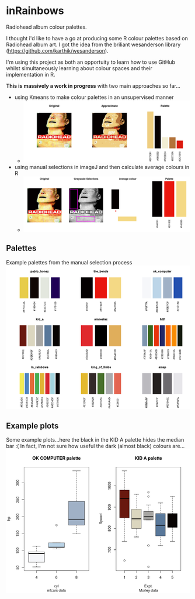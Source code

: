 # inRainbows
Radiohead album colour palettes.

I thought i'd like to have a go at producing some R colour palettes based on Radiohead album art. I got the idea from the briliant wesanderson library (https://github.com/karthik/wesanderson).

I'm using this project as both an opportuity to learn how to use GitHub whilst simultaneously learning about colour spaces and their implementation in R.

**This is massively a work in progress** with two main approaches so far...

* using Kmeans to make colour palettes in an unsupervised manner
    * ![kmeans example](example_kmeans_palette.png)
* using manual selections in imageJ and then calculate average colours in R
    * ![manual example](example_manual_palette.png)

## Palettes
Example palettes from the manual selection process
![Manual palettes](palettes.png)

## Example plots
Some example plots...here the black in the KID A palette hides the median bar :(
In fact, I'm not sure how useful the dark (almost black) colours are...
![Example use](example_plots.png)